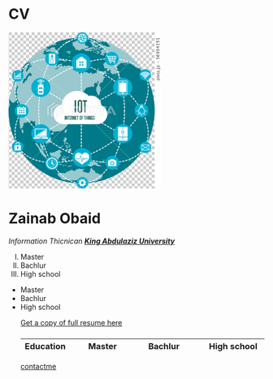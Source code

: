 # CV

<html lang="en" dir="ltr">
<head>

<title>Zainab Web site
&#11088;</title>
 <meta charset="UTF-8">
<meta name="description" content=“A personal website for
Zainab Obaid">
<img src="1.jpg" alt="Zainab's Picture" width="300"

  <p>  <h1>  Zainab Obaid</h1>
  <em>Information Thicnican  <a href="http://www.kau.edu.sa"> <strong>King Abdulaziz
  University</strong></a></em>
  <p>

   <ol type=I>
 <li> Master
 <li> Bachlur
 <li> High school
 </ol>
  <ul type=Disc>
 <li> Master
 <li> Bachlur
 <li> High school
 
 <a  href=zainab.pdf> Get a copy of full resume here </a>
<p>
  <h3><table>
    <thead>
<th width="120" align="Left">Education</th>
<th width="120" align="Left">Master</th>
<th width="120" align="Left">Bachlur</th>
<th width="120" align="Left">High school</th>
</thead>
  </table>
  </h3>
</p><a href=contactme.html> contactme </a>
</head>
<body>
</body>
</html>
